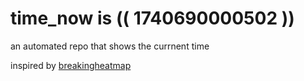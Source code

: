 # time_now is (( 1740690000502 ))

an automated repo that shows the currnent time

inspired by [breakingheatmap](https://github.com/breakingheatmap/breakingheatmap)